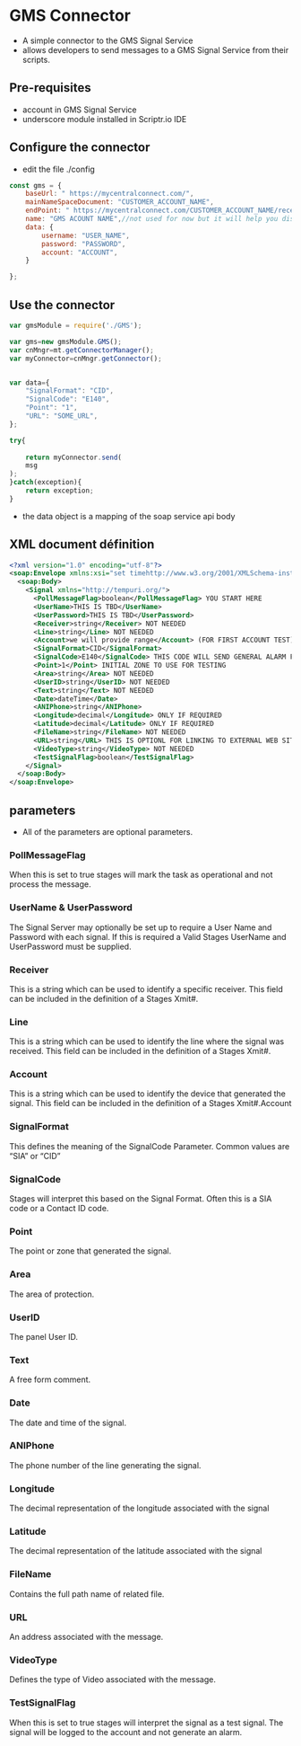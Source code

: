 # GMS Connector
- A simple connector to the GMS Signal Service
- allows developers to send messages to a GMS Signal Service from their scripts.

## Pre-requisites
- account in GMS Signal Service
- underscore module installed in Scriptr.io IDE


## Configure the connector

- edit the file ./config
```javascript
const gms = {
    baseUrl: " https://mycentralconnect.com/",
    mainNameSpaceDocument: "CUSTOMER_ACCOUNT_NAME",
    endPoint: " https://mycentralconnect.com/CUSTOMER_ACCOUNT_NAME/receiver.asmx",
    name: "GMS ACOUNT NAME",//not used for now but it will help you distinguish your apps
    data: {
        username: "USER_NAME",
        password: "PASSWORD",
        account: "ACCOUNT",
    }

};

```
## Use the connector
```javascript
var gmsModule = require('./GMS');

var gms=new gmsModule.GMS();
var cnMngr=mt.getConnectorManager();
var myConnector=cnMngr.getConnector();


var data={
    "SignalFormat": "CID",
    "SignalCode": "E140",
    "Point": "1",
    "URL": "SOME_URL",
};

try{
    
    return myConnector.send(
    msg
);
}catch(exception){
    return exception;
}
```
- the data object is a mapping of the soap service api body
## XML document définition

```xml
<?xml version="1.0" encoding="utf-8"?>
<soap:Envelope xmlns:xsi="set timehttp://www.w3.org/2001/XMLSchema-instance" xmlns:xsd="http://www.w3.org/2001/XMLSchema" xmlns:soap="http://schemas.xmlsoap.org/soap/envelope/">
  <soap:Body>
    <Signal xmlns="http://tempuri.org/">
      <PollMessageFlag>boolean</PollMessageFlag> YOU START HERE
      <UserName>THIS IS TBD</UserName>
      <UserPassword>THIS IS TBD</UserPassword>
      <Receiver>string</Receiver> NOT NEEDED
      <Line>string</Line> NOT NEEDED
      <Account>we will provide range</Account> (FOR FIRST ACCOUNT TEST)
      <SignalFormat>CID</SignalFormat>
      <SignalCode>E140</SignalCode> THIS CODE WILL SEND GENERAL ALARM FOR INITIAL TESTING
      <Point>1</Point> INITIAL ZONE TO USE FOR TESTING
      <Area>string</Area> NOT NEEDED
      <UserID>string</UserID> NOT NEEDED
      <Text>string</Text> NOT NEEDED
      <Date>dateTime</Date>
      <ANIPhone>string</ANIPhone>
      <Longitude>decimal</Longitude> ONLY IF REQUIRED
      <Latitude>decimal</Latitude> ONLY IF REQUIRED
      <FileName>string</FileName> NOT NEEDED
      <URL>string</URL> THIS IS OPTIONL FOR LINKING TO EXTERNAL WEB SITE (Such as linking to a “Dashboard” if required or other URL)
      <VideoType>string</VideoType> NOT NEEDED
      <TestSignalFlag>boolean</TestSignalFlag>
    </Signal>
  </soap:Body>
</soap:Envelope>
```

## parameters
- All of the parameters are optional parameters.

### PollMessageFlag
When this is set to true stages will mark the task as operational and not process the message.
 
### UserName & UserPassword
The Signal Server may optionally be set up to require a User Name and Password with each signal. If this is required a Valid Stages UserName and UserPassword must be supplied.
### Receiver
This is a string which can be used to identify a specific receiver. This field can be included in the definition of a Stages Xmit#.
### Line
This is a string which can be used to identify the line where the signal was received. This field can be included in the definition of a Stages Xmit#.
### Account
This is a string which can be used to identify the device that generated the signal. This field can be included in the definition of a Stages Xmit#.Account
### SignalFormat
This defines the meaning of the SignalCode Parameter. Common values are “SIA” or “CID”
### SignalCode
Stages will interpret this based on the Signal Format. Often this is a SIA code or a Contact ID code.
### Point
The point or zone that generated the signal.
### Area
The area of protection.
### UserID
The panel User ID.
### Text
A free form comment.
### Date
The date and time of the signal. 
### ANIPhone
The phone number of the line generating the signal.
### Longitude
The decimal representation of the longitude associated with the signal
### Latitude
The decimal representation of the latitude associated with the signal
### FileName
Contains the full path name of related file.
### URL
An address associated with the message.
### VideoType
Defines the type of Video associated with the message.
### TestSignalFlag
When this is set to true stages will interpret the signal as a test signal. The signal will be logged to the account and not generate an alarm.

